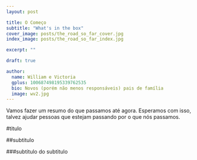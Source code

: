 ```yaml
---
layout: post

title: O Começo
subtitle: "What's in the box"
cover_image: posts/the_road_so_far_cover.jpg
index_image: posts/the_road_so_far_index.jpg

excerpt: ""

draft: true

author:
  name: William e Victoria
  gplus: 100687498195339762535 
  bio: Novos (porém não menos responsáveis) pais de família
  image: wv2.jpg
---
```


Vamos fazer um resumo do que passamos até agora. Esperamos com isso, talvez ajudar pessoas que estejam passando por o que nós passamos.

#titulo

##subtitulo

###subtitulo do subtitulo
